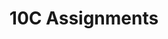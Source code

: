 ---
title: 10C Assignments
description: >-
  Please use the following links to submit assignments.
 
---